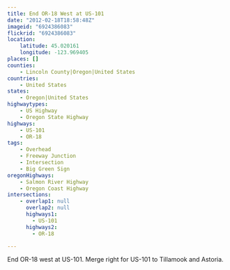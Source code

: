 ```yaml
---
title: End OR-18 West at US-101
date: "2012-02-18T18:58:48Z"
imageid: "6924386083"
flickrid: "6924386083"
location:
    latitude: 45.020161
    longitude: -123.969405
places: []
counties:
    - Lincoln County|Oregon|United States
countries:
    - United States
states:
    - Oregon|United States
highwaytypes:
    - US Highway
    - Oregon State Highway
highways:
    - US-101
    - OR-18
tags:
    - Overhead
    - Freeway Junction
    - Intersection
    - Big Green Sign
oregonHighways:
    - Salmon River Highway
    - Oregon Coast Highway
intersections:
    - overlap1: null
      overlap2: null
      highways1:
        - US-101
      highways2:
        - OR-18

---
```

End OR-18 west at US-101.  Merge right for US-101 to Tillamook and Astoria.